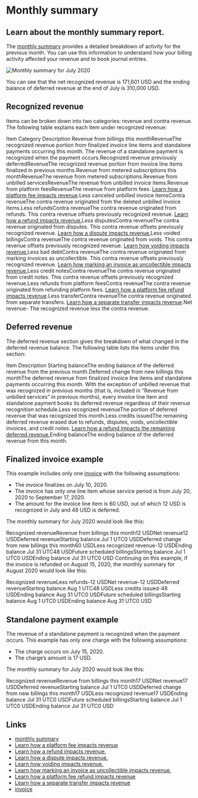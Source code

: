 # Monthly summary

## Learn about the monthly summary report.

The [monthly summary](https://dashboard.stripe.com/revenue-recognition/)
provides a detailed breakdown of activity for the previous month. You can use
this information to understand how your billing activity affected your revenue
and to book journal entries.

![Monthly summary for July
2020](https://b.stripecdn.com/docs-statics-srv/assets/monthly-summary-v2.ba474e8e2a801fedb0674c40bae653ad.png)

You can see that the net recognized revenue is 171,601 USD and the ending
balance of deferred revenue at the end of July is 310,000 USD.

## Recognized revenue

Items can be broken down into two categories: revenue and contra revenue. The
following table explains each item under recognized revenue:

Item Category Description Revenue from billings this monthRevenueThe recognized
revenue portion from finalized invoice line items and standalone payments
occurring this month. The revenue of a standalone payment is recognized when the
payment occurs.Recognized revenue previously deferredRevenueThe recognized
revenue portion from invoice line items finalized in previous months.Revenue
from metered subscriptions this monthRevenueThe revenue from metered
subscriptions.Revenue from unbilled servicesRevenueThe revenue from unbilled
invoice items.Revenue from platform feesRevenueThe revenue from platform fees.
[Learn how a platform fee impacts
revenue](https://docs.stripe.com/revenue-recognition/connect/destination-charges#revenue-collected-with-application_fee_amount).Less
canceled unbilled invoice itemsContra revenueThe contra revenue originated from
the deleted unbilled invoice items.Less refundsContra revenueThe contra revenue
originated from refunds. This contra revenue offsets previously recognized
revenue. [Learn how a refund impacts
revenue.](https://docs.stripe.com/revenue-recognition/examples/contra#refund)Less
disputesContra revenueThe contra revenue originated from disputes. This contra
revenue offsets previously recognized revenue. [Learn how a dispute impacts
revenue.](https://docs.stripe.com/revenue-recognition/examples/contra#dispute)Less
voided billingsContra revenueThe contra revenue originated from voids. This
contra revenue offsets previously recognized revenue. [Learn how voiding impacts
revenue.](https://docs.stripe.com/revenue-recognition/examples/contra#void)Less
bad debtContra revenueThe contra revenue originated from marking invoices as
uncollectible. This contra revenue offsets previously recognized revenue. [Learn
how marking an invoice as uncollectible impacts
revenue.](https://docs.stripe.com/revenue-recognition/examples/contra#uncollectible)Less
credit notesContra revenueThe contra revenue originated from credit notes. This
contra revenue offsets previously recognized revenue.Less refunds from platform
feesContra revenueThe contra revenue originated from refunding platform fees.
[Learn how a platform fee refund impacts
revenue](https://docs.stripe.com/revenue-recognition/connect/destination-charges#loss-and-contra-revenue-with-issuing-refunds).Less
transferContra revenueThe contra revenue originated from separate transfers.
[Learn how a separate transfer impacts
revenue](https://docs.stripe.com/revenue-recognition/connect/charges-transfers).Net
revenue-
The recognized revenue less the contra revenue.
## Deferred revenue

The deferred revenue section gives the breakdown of what changed in the deferred
revenue balance. The following table lists the items under this section:

Item Description Starting balanceThe ending balance of the deferred revenue from
the previous month.Deferred change from new billings this monthThe deferred
revenue from finalized invoice line items and standalone payments occurring this
month. With the exception of unbilled revenue that was recognized in previous
months (that is, included in “Revenue from unbilled services” in previous
months), every invoice line item and standalone payment books its deferred
revenue regardless of their revenue recognition schedule.Less recognized
revenueThe portion of deferred revenue that was recognized this month.Less
credits issuedThe remaining deferred revenue erased due to refunds, disputes,
voids, uncollectible invoices, and credit notes. [Learn how a refund impacts the
remaining deferred
revenue.](https://docs.stripe.com/revenue-recognition/examples/contra#refund)Ending
balanceThe ending balance of the deferred revenue from this month.
## Finalized invoice example

This example includes only one [invoice](https://docs.stripe.com/api/invoices)
with the following assumptions:

- The invoice finalizes on July 10, 2020.
- The invoice has only one line item whose service period is from July 20, 2020
to September 17, 2020.
- The amount for the invoice line item is 60 USD, out of which 12 USD is
recognized in July and 48 USD is deferred.

The monthly summary for July 2020 would look like this:

Recognized revenueRevenue from billings this month12 USDNet revenue12
USDDeferred revenueStarting balance Jul 1 UTC0 USDDeferred change from new
billings this month60 USDLess recognized revenue-12 USDEnding balance Jul 31
UTC48 USDFuture scheduled billingsStarting balance Jul 1 UTC0 USDEnding balance
Jul 31 UTC0 USD
Continuing on this example, if the invoice is refunded on August 15, 2020, the
monthly summary for August 2020 would look like this:

Recognized revenueLess refunds-12 USDNet revenue-12 USDDeferred revenueStarting
balance Aug 1 UTC48 USDLess credits issued-48 USDEnding balance Aug 31 UTC0
USDFuture scheduled billingsStarting balance Aug 1 UTC0 USDEnding balance Aug 31
UTC0 USD
## Standalone payment example

The revenue of a standalone payment is recognized when the payment occurs. This
example has only one charge with the following assumptions:

- The charge occurs on July 15, 2020.
- The charge’s amount is 17 USD.

The monthly summary for July 2020 would look like this:

Recognized revenueRevenue from billings this month17 USDNet revenue17
USDDeferred revenueStarting balance Jul 1 UTC0 USDDeferred change from new
billings this month17 USDLess recognized revenue17 USDEnding balance Jul 31 UTC0
USDFuture scheduled billingsStarting balance Jul 1 UTC0 USDEnding balance Jul 31
UTC0 USD

## Links

- [monthly summary](https://dashboard.stripe.com/revenue-recognition/)
- [Learn how a platform fee impacts
revenue](https://docs.stripe.com/revenue-recognition/connect/destination-charges#revenue-collected-with-application_fee_amount)
- [Learn how a refund impacts
revenue.](https://docs.stripe.com/revenue-recognition/examples/contra#refund)
- [Learn how a dispute impacts
revenue.](https://docs.stripe.com/revenue-recognition/examples/contra#dispute)
- [Learn how voiding impacts
revenue.](https://docs.stripe.com/revenue-recognition/examples/contra#void)
- [Learn how marking an invoice as uncollectible impacts
revenue.](https://docs.stripe.com/revenue-recognition/examples/contra#uncollectible)
- [Learn how a platform fee refund impacts
revenue](https://docs.stripe.com/revenue-recognition/connect/destination-charges#loss-and-contra-revenue-with-issuing-refunds)
- [Learn how a separate transfer impacts
revenue](https://docs.stripe.com/revenue-recognition/connect/charges-transfers)
- [invoice](https://docs.stripe.com/api/invoices)